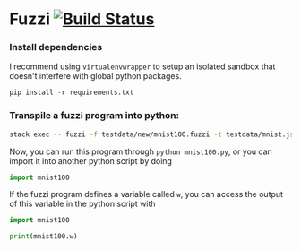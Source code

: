 # Fuzzi [![Build Status](https://travis-ci.org/hengchu/fuzzi-impl.svg?branch=master)](https://travis-ci.org/hengchu/fuzzi-impl)

### Install dependencies

I recommend using `virtualenvwrapper` to setup an isolated sandbox that doesn't
interfere with global python packages.

```python
pip install -r requirements.txt
```

### Transpile a fuzzi program into python:

```bash
stack exec -- fuzzi -f testdata/new/mnist100.fuzzi -t testdata/mnist.json > mnist100.py
```

Now, you can run this program through `python mnist100.py`, or you can import it
into another python script by doing

```python
import mnist100
```

If the fuzzi program defines a variable called `w`, you can access the output of
this variable in the python script with

```python
import mnist100

print(mnist100.w)
```
